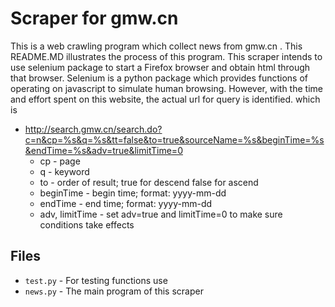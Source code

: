 # Scraper for gmw.cn
This is a web crawling program which collect news from gmw.cn .
This README.MD illustrates the process of this program.
This scraper intends to use selenium package to start a Firefox browser and obtain html through that browser. Selenium is a python package which provides functions of operating on javascript to simulate human browsing. However, with the time and effort spent on this website, the actual url for query is identified. which is 
* http://search.gmw.cn/search.do?c=n&cp=%s&q=%s&tt=false&to=true&sourceName=%s&beginTime=%s&endTime=%s&adv=true&limitTime=0
    * cp - page
    * q - keyword
    * to - order of result; true for descend false for ascend
    * beginTime - begin time; format: yyyy-mm-dd
    * endTime - end time; format: yyyy-mm-dd
    * adv, limitTime - set adv=true and limitTime=0 to make sure conditions take effects

## Files
* `test.py` - For testing functions use
* `news.py` - The main program of this scraper
